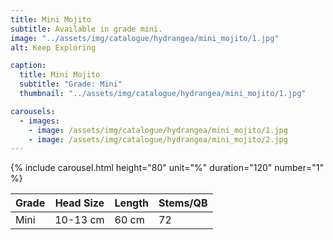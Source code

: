 ```yaml
---
title: Mini Mojito
subtitle: Available in grade mini.
image: "../assets/img/catalogue/hydrangea/mini_mojito/1.jpg"
alt: Keep Exploring

caption: 
  title: Mini Mojito
  subtitle: "Grade: Mini"
  thumbnail: "../assets/img/catalogue/hydrangea/mini_mojito/1.jpg"

carousels:
  - images: 
    - image: /assets/img/catalogue/hydrangea/mini_mojito/1.jpg
    - image: /assets/img/catalogue/hydrangea/mini_mojito/2.jpg
---
```


{% include carousel.html height="80" unit="%" duration="120" number="1" %}

| Grade | Head Size | Length | Stems/QB |
|-------|-----------|--------|----------|
| Mini  | 10-13 cm  | 60 cm  |    72    | 
